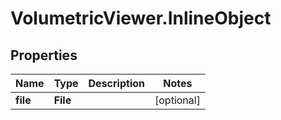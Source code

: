 # VolumetricViewer.InlineObject

## Properties

Name | Type | Description | Notes
------------ | ------------- | ------------- | -------------
**file** | **File** |  | [optional] 


